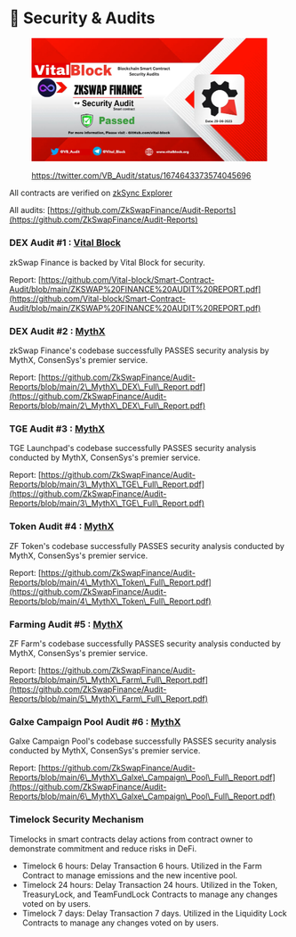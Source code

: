 # 🔎 Security & Audits

<figure><img src="../.gitbook/assets/image (42).png" alt=""><figcaption><p><a href="https://twitter.com/VB_Audit/status/1674643373574045696">https://twitter.com/VB_Audit/status/1674643373574045696</a></p></figcaption></figure>

All contracts are verified on [zkSync Explorer](smart-contracts.md)&#x20;

All audits: [https://github.com/ZkSwapFinance/Audit-Reports](https://github.com/ZkSwapFinance/Audit-Reports)

### DEX Audit #1 : [Vital Block](https://vitalblock.org/)

zkSwap Finance is backed by Vital Block for security.&#x20;

Report: [https://github.com/Vital-block/Smart-Contract-Audit/blob/main/ZKSWAP%20FINANCE%20AUDIT%20REPORT.pdf](https://github.com/Vital-block/Smart-Contract-Audit/blob/main/ZKSWAP%20FINANCE%20AUDIT%20REPORT.pdf)

### DEX Audit #2 : [MythX](https://mythx.io/)

zkSwap Finance's codebase successfully PASSES security analysis by MythX, ConsenSys's premier service.

Report: [https://github.com/ZkSwapFinance/Audit-Reports/blob/main/2\_MythX\_DEX\_Full\_Report.pdf](https://github.com/ZkSwapFinance/Audit-Reports/blob/main/2\_MythX\_DEX\_Full\_Report.pdf)

### TGE Audit #3 : [MythX](https://mythx.io/)

TGE Launchpad's codebase successfully PASSES security analysis conducted by MythX, ConsenSys's premier service.

Report: [https://github.com/ZkSwapFinance/Audit-Reports/blob/main/3\_MythX\_TGE\_Full\_Report.pdf](https://github.com/ZkSwapFinance/Audit-Reports/blob/main/3\_MythX\_TGE\_Full\_Report.pdf)

### Token Audit #4 : [MythX](https://mythx.io/)

ZF Token's codebase successfully PASSES security analysis conducted by MythX, ConsenSys's premier service.

Report: [https://github.com/ZkSwapFinance/Audit-Reports/blob/main/4\_MythX\_Token\_Full\_Report.pdf](https://github.com/ZkSwapFinance/Audit-Reports/blob/main/4\_MythX\_Token\_Full\_Report.pdf)

### Farming Audit #5 : [MythX](https://mythx.io/)

ZF Farm's codebase successfully PASSES security analysis conducted by MythX, ConsenSys's premier service.

Report: [https://github.com/ZkSwapFinance/Audit-Reports/blob/main/5\_MythX\_Farm\_Full\_Report.pdf](https://github.com/ZkSwapFinance/Audit-Reports/blob/main/5\_MythX\_Farm\_Full\_Report.pdf)

### Galxe Campaign Pool Audit #6 : [MythX](https://mythx.io/)

Galxe Campaign Pool's codebase successfully PASSES security analysis conducted by MythX, ConsenSys's premier service.

Report: [https://github.com/ZkSwapFinance/Audit-Reports/blob/main/6\_MythX\_Galxe\_Campaign\_Pool\_Full\_Report.pdf](https://github.com/ZkSwapFinance/Audit-Reports/blob/main/6\_MythX\_Galxe\_Campaign\_Pool\_Full\_Report.pdf)



### Timelock Security Mechanism

Timelocks in smart contracts delay actions from contract owner to demonstrate commitment and reduce risks in DeFi.

* Timelock 6 hours: Delay Transaction 6 hours. Utilized in the Farm Contract to manage emissions and the new incentive pool.&#x20;
* Timelock 24 hours: Delay Transaction 24 hours. Utilized in the Token, TreasuryLock, and TeamFundLock Contracts to manage any changes voted on by users.
* Timelock 7 days: Delay Transaction 7 days. Utilized in the Liquidity Lock Contracts to manage any changes voted on by users.
